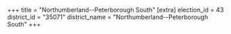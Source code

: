 +++
title = "Northumberland--Peterborough South"
[extra]
election_id = 43
district_id = "35071"
district_name = "Northumberland--Peterborough South"
+++
